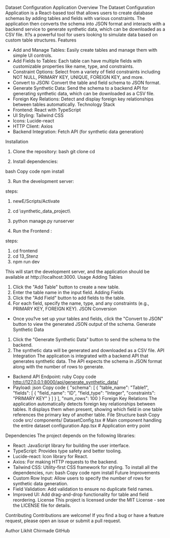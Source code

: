 Dataset Configuration Application
Overview
The Dataset Configuration Application is a React-based tool that allows users to create database schemas by adding tables and fields with various constraints. The application then converts the schema into JSON format and interacts with a backend service to generate synthetic data, which can be downloaded as a CSV file. It?s a powerful tool for users looking to simulate data based on custom table structures.
Features
* Add and Manage Tables: Easily create tables and manage them with simple UI controls.
* Add Fields to Tables: Each table can have multiple fields with customizable properties like name, type, and constraints.
* Constraint Options: Select from a variety of field constraints including NOT NULL, PRIMARY KEY, UNIQUE, FOREIGN KEY, and more.
* Convert to JSON: Convert the table and field schema to JSON format.
* Generate Synthetic Data: Send the schema to a backend API for generating synthetic data, which can be downloaded as a CSV file.
* Foreign Key Relations: Detect and display foreign key relationships between tables automatically.
Technology Stack
* Frontend: React with TypeScript
* UI Styling: Tailwind CSS
* Icons: Lucide-react
* HTTP Client: Axios
* Backend Integration: Fetch API (for synthetic data generation)

Installation

1. Clone the repository:
bash
git clone <repository-url>
cd <repository-directory>

2. Install dependencies:

bash
Copy code
npm install

3. Run the development server:

steps:
1. newE/Scripts/Activate
2. cd \synthetic_data_project\
3. python manage.py runserver

4. Run the Frontend :

steps:
1. cd frontend
2. cd 13_Stenz
3. npm run dev 

This will start the development server, and the application should be available at http://localhost:3000.
Usage
Adding Tables
1. Click the "Add Table" button to create a new table.
2. Enter the table name in the input field.
Adding Fields
1. Click the "Add Field" button to add fields to the table.
2. For each field, specify the name, type, and any constraints (e.g., PRIMARY KEY, FOREIGN KEY).
JSON Conversion
* Once you?ve set up your tables and fields, click the "Convert to JSON" button to view the generated JSON output of the schema.
Generate Synthetic Data
1. Click the "Generate Synthetic Data" button to send the schema to the backend.
2. The synthetic data will be generated and downloaded as a CSV file.
API Integration
The application is integrated with a backend API that generates synthetic data. The API expects the schema in JSON format along with the number of rows to generate.
* Backend API Endpoint:
ruby
Copy code
http://127.0.0.1:8000/api/generate_synthetic_data/
* Payload:
json
Copy code
{
  "schema": [
    {
      "table_name": "Table1",
      "fields": [
        {
          "field_name": "ID",
          "field_type": "Integer",
          "constraints": "PRIMARY KEY"
        }
      ]
    }
  ],
  "num_rows": 100
}
Foreign Key Relations
The application automatically detects foreign key relationships between tables. It displays them when present, showing which field in one table references the primary key of another table.
File Structure
bash
Copy code
src/
    components/
        DatasetConfig.tsx   # Main component handling the entire dataset configuration
    App.tsx                 # Application entry point

Dependencies
The project depends on the following libraries:
* React: JavaScript library for building the user interface.
* TypeScript: Provides type safety and better tooling.
* Lucide-react: Icon library for React.
* Axios: For making HTTP requests to the backend.
* Tailwind CSS: Utility-first CSS framework for styling.
To install all the dependencies, run:
bash
Copy code
npm install
Future Improvements
* Custom Row Input: Allow users to specify the number of rows for synthetic data generation.
* Field Validation: Add validation to ensure no duplicate field names.
* Improved UI: Add drag-and-drop functionality for table and field reordering.
License
This project is licensed under the MIT License - see the LICENSE file for details.

Contributing
Contributions are welcome! If you find a bug or have a feature request, please open an issue or submit a pull request.

Author
Likhit Chirmade GitHub

